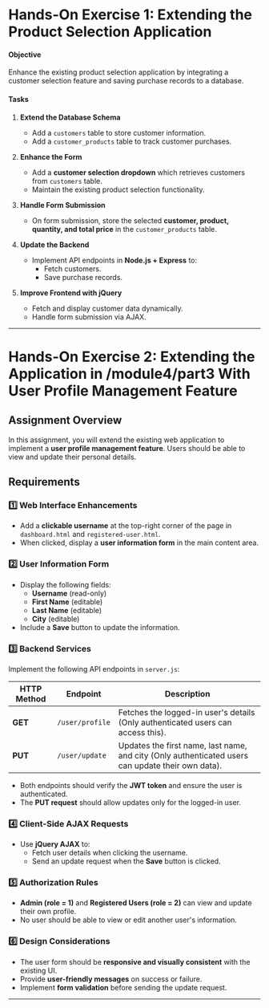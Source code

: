 # **Hands-On Exercise 1: Extending the Product Selection Application**

#### **Objective**
Enhance the existing product selection application by integrating a customer selection feature and saving purchase records to a database.

#### **Tasks**

1. **Extend the Database Schema**
    - Add a `customers` table to store customer information.
    - Add a `customer_products` table to track customer purchases.

2. **Enhance the Form**
    - Add a **customer selection dropdown** which retrieves customers from `customers` table.
    - Maintain the existing product selection functionality.

3. **Handle Form Submission**
    - On form submission, store the selected **customer, product, quantity, and total price** in the `customer_products` table.

4. **Update the Backend**
    - Implement API endpoints in **Node.js + Express** to:
        - Fetch customers.
        - Save purchase records.

5. **Improve Frontend with jQuery**
    - Fetch and display customer data dynamically.
    - Handle form submission via AJAX.


---


# **Hands-On Exercise 2: Extending the Application in /module4/part3 With User Profile Management Feature**


## **Assignment Overview**
In this assignment, you will extend the existing web application to implement a **user profile management feature**. Users should be able to view and update their personal details.

## **Requirements**

### **1️⃣ Web Interface Enhancements**
- Add a **clickable username** at the top-right corner of the page in `dashboard.html` and `registered-user.html`.
- When clicked, display a **user information form** in the main content area.

### **2️⃣ User Information Form**
- Display the following fields:
   - **Username** (read-only)
   - **First Name** (editable)
   - **Last Name** (editable)
   - **City** (editable)
- Include a **Save** button to update the information.

### **3️⃣ Backend Services**
Implement the following API endpoints in `server.js`:

| HTTP Method | Endpoint        | Description |
|------------|----------------|-------------|
| **GET**    | `/user/profile` | Fetches the logged-in user's details (Only authenticated users can access this). |
| **PUT**    | `/user/update`  | Updates the first name, last name, and city (Only authenticated users can update their own data). |

- Both endpoints should verify the **JWT token** and ensure the user is authenticated.
- The **PUT request** should allow updates only for the logged-in user.

### **4️⃣ Client-Side AJAX Requests**
- Use **jQuery AJAX** to:
   - Fetch user details when clicking the username.
   - Send an update request when the **Save** button is clicked.

### **5️⃣ Authorization Rules**
- **Admin (role = 1)** and **Registered Users (role = 2)** can view and update their own profile.
- No user should be able to view or edit another user's information.

### **6️⃣ Design Considerations**
- The user form should be **responsive and visually consistent** with the existing UI.
- Provide **user-friendly messages** on success or failure.
- Implement **form validation** before sending the update request.


---
